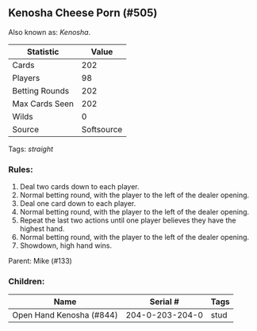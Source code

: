 ## Kenosha Cheese Porn (#505)
Also known as: *Kenosha*.

|Statistic|Value|
|---------|-----|
|Cards|202|
|Players|98|
|Betting Rounds|202|
|Max Cards Seen|202|
|Wilds|0|
|Source|Softsource|
Tags: *straight*
### Rules:
1. Deal two cards down to each player.
2. Normal betting round, with the player to the left of the dealer opening.
3. Deal one card down to each player.
4. Normal betting round, with the player to the left of the dealer opening.
5. Repeat the last two actions until one player believes they have the highest hand.
6. Normal betting round, with the player to the left of the dealer opening.
7. Showdown, high hand wins.

Parent: Mike (#133)
### Children:

|Name|Serial #|Tags|
|----|--------|----|
|Open Hand Kenosha (#844)|204-0-203-204-0|stud


